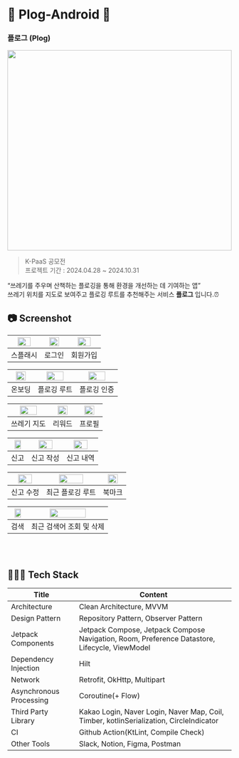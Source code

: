 # 🌱 Plog-Android 🌱
### 플로그 (Plog)
<img src="https://github.com/user-attachments/assets/d9aa2898-4f60-4622-9715-559c6e7eaa60" width="100%" height="450"/> </br>
> K-PaaS 공모전 </br>
> 프로젝트 기간 : 2024.04.28 ~ 2024.10.31 </br>

“쓰레기를 주우며 산책하는 플로깅을 통해 환경을 개선하는 데 기여하는 앱” </br>
쓰레기 위치를 지도로 보여주고 플로깅 루트를 추천해주는 서비스 **플로그** 입니다.⏰ 
</br>

## 📷 Screenshot
|<img src="https://github.com/user-attachments/assets/929846da-fb43-46f4-9cd3-a63600cfd8e4" width=70% />|<img src="https://github.com/user-attachments/assets/87eefba2-6c90-4086-b80f-f320c6ee1474" width=70% />|<img src="https://github.com/user-attachments/assets/acc3b4ac-8b34-4cb0-a790-70f8073d49c0" width=70% />|
|:---------:|:---------:|:---------:|
|스플래시|로그인|회원가입|

|<img src="https://github.com/user-attachments/assets/56741523-d16c-4f67-a7f4-ac6ec74b3a70" width=70% />|<img src="https://github.com/user-attachments/assets/666cc2c4-fbe3-46c7-ac9e-4b2120e4a0d3" width=70% />|<img src="https://github.com/user-attachments/assets/779f6147-d6bd-4c08-8a81-ce4a12b89d53" width=70% />|
|:---------:|:---------:|:---------:|
|온보딩|플로깅 루트|플로깅 인증|

|<img src="https://github.com/user-attachments/assets/4f26ff71-6e7b-4769-bb6e-ff2a9eb8ef35" width=70% />|<img src="https://github.com/user-attachments/assets/58c0cc35-6073-476d-a846-4d84d472483b" width=70% />|<img src="https://github.com/user-attachments/assets/fda6abb0-554e-4e9b-9fe5-ea3c500ea8bb" width=70% />|
|:---------:|:---------:|:---------:|
|쓰레기 지도|리워드|프로필|

|<img src="https://github.com/user-attachments/assets/be9e0a9a-6114-4d10-b25d-a4ea63c82be1" width=70% />|<img src="https://github.com/user-attachments/assets/7b151d5d-fde2-452c-aa0d-9dc94d62185c" width=70% />|<img src="https://github.com/user-attachments/assets/c394cf98-5c34-4167-8d70-55b0421b8fe1" width=70% />|
|:---------:|:---------:|:---------:|
|신고|신고 작성|신고 내역|

|<img src="https://github.com/user-attachments/assets/0c4bcc1b-e6e9-4773-a4df-e62e8e9c69c6" width=70% />|<img src="https://github.com/user-attachments/assets/0eac419e-5fe8-433a-a2d6-8b16088a09b3" width=70% />|<img src="https://github.com/user-attachments/assets/a8c136b5-44b6-4ea3-aa2c-9d3911377e88" width=70% />|
|:---------:|:---------:|:---------:|
|신고 수정|최근 플로깅 루트|북마크|

|<img src="https://github.com/user-attachments/assets/030f281d-ba6d-48dd-8ea6-8c2fc1ecd631" width=70% />|<img src="https://github.com/user-attachments/assets/7de6ba26-ebfc-4ee1-884a-56b810981c5b" width=70% />|
|:---------:|:---------:|
|검색|최근 검색어 조회 및 삭제|

</br>
</br>

## 👩🏻‍💻 Tech Stack
| Title | Content |
| ------------ | -------------------------- |
| Architecture | Clean Architecture, MVVM  |
| Design Pattern | Repository Pattern, Observer Pattern |
| Jetpack Components | Jetpack Compose, Jetpack Compose Navigation, Room, Preference Datastore, Lifecycle, ViewModel  |
| Dependency Injection | Hilt  |
| Network | Retrofit, OkHttp, Multipart  |
| Asynchronous Processing | Coroutine(+ Flow)  |
| Third Party Library | Kakao Login, Naver Login, Naver Map, Coil, Timber, kotlinSerialization, CircleIndicator  |
| CI | Github Action(KtLint, Compile Check)  |
| Other Tools | Slack, Notion, Figma, Postman  |\
</br>

